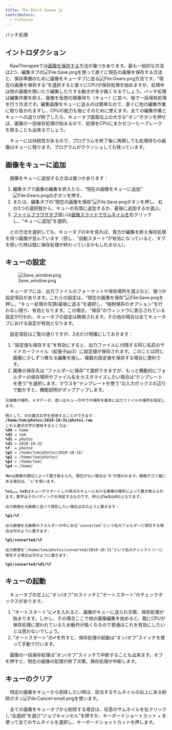 ```yaml
---
title: The Batch Queue jp
contributors:
  - Yz2house
---
```


<div class="pagetitle">

バッチ処理

</div>

## イントロダクション

　RawTherapeeでは[画像を保存する](Saving/jp#保存.md)方法が幾つかあります。最も一般的な方法は2つ、編集タブの![<File:Save.png>](Save.png "File:Save.png")を使って直ぐに現在の画像を保存する方法と、保存準備のために画像をキュータブに送る![<File:Gears.png>](Gears.png "File:Gears.png")方法です。“現在の画像を保存する”を選択すると直ぐにCPUが保存処理を始めますが、処理中は他の画像を開いたり編集したりする動きが多少鈍くなるでしょう。バッチ処理は編集作業を終え、画像を仮想の順番待ち（キュー）に並べ、後で一括保存処理を行う方法です。編集画像をキューに送るのは簡単なので、直ぐに他の編集作業に取り掛かれますし、CPUの能力も殆どそのために使えます。全ての編集作業とキューへの送りが終了したら、キュータブ画面左上の大きな“オン”ボタンを押せば、画像の一括保存処理が始まるので、処理をCPUにまかせコーヒーブレークを取ることも出来るでしょう。

　キューには持続性があるので、プログラムを終了後に再開しても処理待ちの画像はキューに残ります。プログラムがクラッシュしても残っています。

## 画像をキューに追加

　画像をキューに追加する方法は幾つかあります：

1.  編集タブで画像の編集を終えたら、“現在の画像をキューに追加”![<File:Gears.png>](Gears.png "File:Gears.png")のボタンを押す。
2.  または、編集タブの“現在の画像を保存”![<File:Save.png>](Save.png "File:Save.png")ボタンを押し、右の3つの選択肢から、キューの先頭に追加するか、最後に追加するか選ぶ。
3.  [ファイルブラウザタブ](The_File_Browser_Tab/jp.md)或いは[画像スライドでサムネイルを](The_Image_Editor_Tab/jp#画像スライド.md)右クリックし、“キューに追加”を選択。

　どの方法を選択しても、キュータブの中を見れば、貴方が編集を終え保存処理を待つ画像が並んでいます（但し、“自動スタート”が有効になっていると、タブを除いた時は既に保存処理が終わっているかもしれません）。

## キューの設定

<figure>
<img src="Save_window.png" title="Save_window.png" />
<figcaption>Save_window.png</figcaption>
</figure>

　キュータブには、出力ファイルのフォーマットや保存場所を選ぶなど、幾つか設定項目があります。これらの設定は、“現在の画像を保存”![<File:Save.png>](Save.png "File:Save.png")を押し、“キュー処理の先頭/最後に送る”を選択し、“強制保存のオプション”を行わない限り、有効となります。この場合、“保存”のウィンドウに表示されている設定が行われ、キュータブの設定は無視されます。その他の場合は全てキュータブにおける設定が有効となります。

　設定項目はご覧の通りですが、2点だけ明確にしておきます：

1.  “設定値も保存する”を有効にすると、出力ファイルに付随する同じ名前のサイドカーファイル（拡張子pp3）に設定値が保存されます。このことは同じ画像に少しずつ異なる編集を施し、複数の設定値を保存する場合に便利です。
2.  画像の保存先は
    “ファルダ―に保存”で選択できますが、もっと機動的にフォルダーの保存場所やファイル名をカスタマイズしたい場合は“テンプレートを使う”を選択します。マウスを“テンプレートを使う”の入力ボックスの辺りで動かすと、機能説明がポップアップします。

`元画像の場所、メタデータ、或いはキューの中での場所を基本に出力ファイルの場所を指定します。`

`例として、次の書式文字を使用することができます：`  
<b>`/home/tom/photos/2010-10-31/photo1.raw`</b>  
`これら書式文字が意味するところは：`  
<b>`%d4`</b>` = `<i>`home`</i>  
<b>`%d3`</b>` = `<i>`tom`</i>  
<b>`%d2`</b>` = `<i>`photos`</i>  
<b>`%d1`</b>` = `<i>`2010-10-31`</i>  
<b>`%f`</b>`  = `<i>`photo1`</i>  
<b>`%p1`</b>` = `<i>`/home/tom/photos/2010-10-31/`</i>  
<b>`%p2`</b>` = `<i>`/home/tom/photos/`</i>  
<b>`%p3`</b>` = `<i>`/home/tom/`</i>  
<b>`%p4`</b>` = `<i>`/home/`</i>

<b>`％r`</b>`は画像の順位によって置き換えられ、順位がない場合は‘0’が使われます。画像がゴミ箱にある場合は、‘x’を使います。`

<b>`%s1。。。%s9`</b>`はキューがスタートした時点のキューにおける画像の場所によって置き換えられます。数字はそのパディングを特定するものです、例えば`<b>`%s3`</b>`は001となります。`

`出力画像を元画像と並べて保存したい場合は次のように書きます：`

<b>`%p1/%f`</b>

`出力画像を元画像のフォルダーの中にある‘converted’という名のフォルダーに保存する場合は次のように書きます:`

<b>`%p1/converted/%f`</b>

`出力画像を‘/home/tom/photos/converted/2010-10-31’という名のディレクトリーに保存する場合は次のように書きます:`

<b>`%p2/converted/%d1/%f`</b>

## キューの起動

　キュータブの左上に“オン/オフ”のスイッチと“オートスタート”のチェックボックスがあります。

1.  “オートスタート”に✔を入れると、画像がキューに送られ次第、保存処理が始まります。しかし、その場合ここで他の画像編集を始めると、既にCPUが保存処理に使われているため動作が鈍くなるので普通はこれを有効にしたいとは思わないでしょう。
2.  “オートスタート”の✔を外すと、保存処理の起動は“オン/オフ”スイッチを使って手動で行います。

　画像の一括保存処理は“オン/オフ”スイッチで中断することも出来ます。オフを押すと、現在の画像の処理が終了次第、保存処理が中断します。

## キューのクリア

　特定の画像をキューから削除したい時は、該当するサムネイルの右上にある削除ボタン![<File:Cancel-small.png>](Cancel-small.png "File:Cancel-small.png")を使います。

　全ての画像をキュータブから削除する場合は、任意のサムネイルを右クリックし“全選択”を選び“ジョブキャンセル”を押すか、キーボードショートカット +
を使って全てのサムネイルを選択し、キーボードショットカットを押します。
